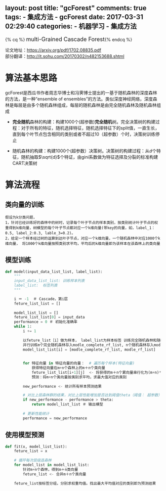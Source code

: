 layout: post
title: "gcForest"
comments: true
tags:
	- 集成方法
	- gcForest
date:  2017-03-31 02:29:40
categories:
    - 机器学习
    - 集成方法
---

{% cq %} <font size=4>multi-Grained Cascade Forest</font>{% endcq %}

论文地址：<https://arxiv.org/pdf/1702.08835.pdf>  
部分翻译：<http://it.sohu.com/20170302/n482153688.shtml>

<!-- more -->

# 算法基本思路  
gcForest是西瓜书作者周志华博士和冯霁博士提出的一基于随机森林的深度森林的方法，是一种“ensemble of ensembles”的方法。类似深度神经网络，深度森林是每层是由多个随机森林组成，每层的随机森林是由完全随机森林及随机森林组成  

- **完全随机**森林的构建：构建1000个(超参数)**完全随机**树。完全决策树的构建过程：对于所有的特征，随机选择特征，随机选择特征下的split值，一直生长，直到每个叶节点包含相同的类别或者不超过10（超参数）个时，决策树训练停止

- 随机森林的构建：构建1000个(超参数）决策树。决策树的构建过程：从$d$个特征，随机抽取$\sqrt{d}$个特证，由gini系数做为特征选择及分裂的标准构建CART决策树
 
# 算法流程  
## 类向量的训练
```
假设为k分类问题， 
1，针对已经训练好的森林中的树时，记录每个叶子节点的样本类别，按类别统计叶子节点的权重得到k维向量，树模型的每个叶子节点都对应一个k维向量(带key的向量，如，label_1：0.5, label_2:0.3, lable_3=0.2)。
2，给定一个样本经过树的运算到达叶子节点，对应一个k维向量，一个随机森林中对应1000个k维向量， 将1000个k维向量按照类别求平均，平均后的k维向量即为该样本在该森林上的类向量
```
## 模型训练 
```python 
def model(input_data_list_list, label_list):
	"""
	input_data_list_list: 训练样本列表
	label_list:  标签列表
	"""

	i ＝ -1  ＃ Cascade，第i层  
	feture_list_list = []
	
	model_list_list = []
	feture_list_list[0] = input_data
	performance = 0 ＃ 初始化准确率
	while 1:
		i += 1
		
		以feture_list［i］做为样本， label_list为样本标签 训练完全随机森林和随机森林
		并行训练m个完全随机森林存入modle_complete_rf_list, n个随机森林存入modle_rf_list
		model_list_list[i] = [modle_complete_rf_list, modle_rf_list]
		
		
		for 特征向量 in 特征向量的向量：  # 遍历每个样本(特征向量)
			获得特征向量在m+n个森林上的m＋n个类向量
			feture_list_list[i+1][j]  <- 将获得的m＋n个累向量串行化为(m+n)* k个特征
			预测：将m+n个类向量按类别求平均，求最大值对应的类别
			
		new_performance <- 统计所有样本预测结果

		# 对比上层森林群的结果，对比上层性能增加是否达到阈值theta（阈值： 超参数）
		if new_performance - performance > theta:
			return model_list_list ＃ 输出模型
			
		# 更新性能统计
		performance = new_performance

```

## 使用模型预测
```python
def fit(x, model_list_list):
	feture_list = x
	
	# 循环每次层级连森林
	for model_list in model_list_list:
		针对m+n个森林，得到m＋n类向量
		feture_list <- 合并m＋n个类向量
	
	feture_list按标签分组，分别求权重均值。找出最大平均值对应的类别即为预测结果
```
	






